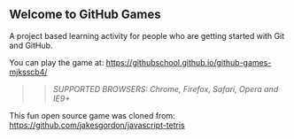 ## Welcome to GitHub Games

A project based learning activity for people who are getting started with Git and GitHub.

You can play the game at: https://githubschool.github.io/github-games-mjksscb4/

>> _*SUPPORTED BROWSERS*: Chrome, Firefox, Safari, Opera and IE9+_

This fun open source game was cloned from: https://github.com/jakesgordon/javascript-tetris
